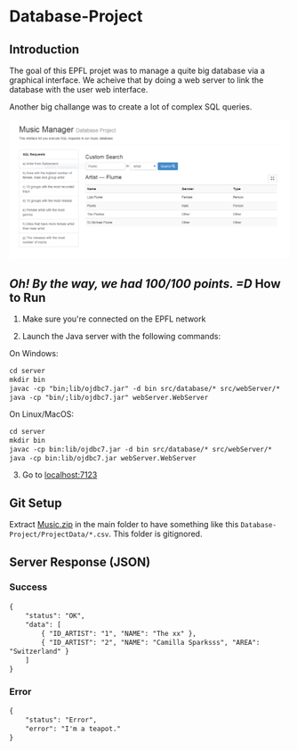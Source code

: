 Database-Project
================

Introduction
------------

The goal of this EPFL projet was to manage a quite big database via a graphical interface. We acheive that by doing a web server to link the database with the user web interface.

Another big challange was to create a lot of complex SQL queries.

![screenshot](screenshots/search.png?raw=true)

_Oh! By the way, we had 100/100 points. =D_
How to Run
----------

1) Make sure you're connected on the EPFL network

2) Launch the Java server with the following commands:

On Windows:

```
cd server
mkdir bin
javac -cp "bin;lib/ojdbc7.jar" -d bin src/database/* src/webServer/*
java -cp "bin/;lib/ojdbc7.jar" webServer.WebServer
```

On Linux/MacOS:

```
cd server
mkdir bin
javac -cp bin:lib/ojdbc7.jar -d bin src/database/* src/webServer/*
java -cp bin:lib/ojdbc7.jar webServer.WebServer

```

3) Go to [localhost:7123](http://localhost:7123/)

Git Setup
---------

Extract [Music.zip](http://diaswww.epfl.ch/courses/db2014/project/Music.zip) in the main folder to have something like this `Database-Project/ProjectData/*.csv`. This folder is gitignored.


Server Response (JSON)
----------------------

### Success

```
{
	"status": "OK",
	"data": [
		{ "ID_ARTIST": "1", "NAME": "The xx" },
		{ "ID_ARTIST": "2", "NAME": "Camilla Sparksss", "AREA": "Switzerland" }
	]
}
```

### Error

```
{
	"status": "Error",
	"error": "I'm a teapot."
}
```
